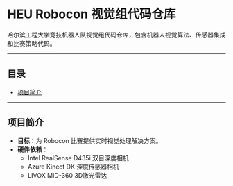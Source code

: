 # HEU Robocon 视觉组代码仓库

哈尔滨工程大学竞技机器人队视觉组代码仓库，包含机器人视觉算法、传感器集成和比赛策略代码。

---

## 目录

- [项目简介](#项目简介)

---

## 项目简介

- **目标**：为 Robocon 比赛提供实时视觉处理解决方案。
- **硬件依赖**：
  - Intel RealSense D435i 双目深度相机
  - Azure Kinect DK 深度传感器相机
  - LIVOX MID-360 3D激光雷达
